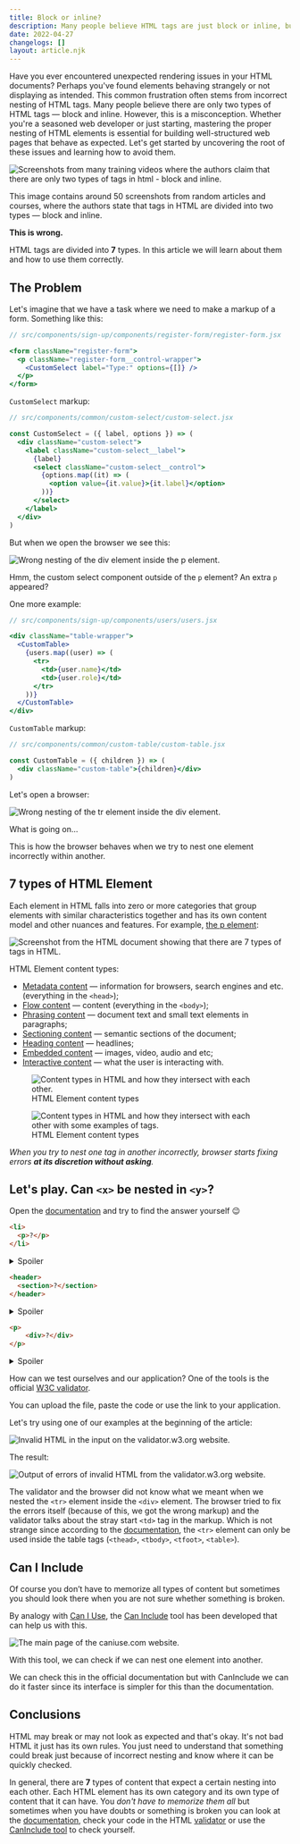 ```yaml
---
title: Block or inline?
description: Many people believe HTML tags are just block or inline, but that's a misconception. HTML tags come in seven types, each with unique rules. In this article, we explore these types and how to use them correctly to build well-structured web pages.
date: 2022-04-27
changelogs: []
layout: article.njk
---
```


Have you ever encountered unexpected rendering issues in your HTML documents? Perhaps you've found elements behaving strangely or not displaying as intended. This common frustration often stems from incorrect nesting of HTML tags. Many people believe there are only two types of HTML tags — block and inline. However, this is a misconception. Whether you're a seasoned web developer or just starting, mastering the proper nesting of HTML elements is essential for building well-structured web pages that behave as expected. Let's get started by uncovering the root of these issues and learning how to avoid them.

![Screenshots from many training videos where the authors claim that there are only two types of tags in html - block and inline.](images/block-and-inline.png)

This image contains around 50 screenshots from random articles and courses, where the authors state that tags in HTML are divided into two types — block and inline.

**This is wrong.**

HTML tags are divided into **7** types. In this article we will learn about them and how to use them correctly.

## The Problem

Let's imagine that we have a task where we need to make a markup of a form. Something like this:

```jsx
// src/components/sign-up/components/register-form/register-form.jsx

<form className="register-form">
  <p className="register-form__control-wrapper">
    <CustomSelect label="Type:" options={[]} />
  </p>
</form>
```

`CustomSelect` markup:

```jsx
// src/components/common/custom-select/custom-select.jsx

const CustomSelect = ({ label, options }) => (
  <div className="custom-select">
    <label className="custom-select__label">
      {label}
      <select className="custom-select__control">
        {options.map((it) => (
          <option value={it.value}>{it.label}</option>
        ))}
      </select>
    </label>
  </div>
)
```

But when we open the browser we see this:

![Wrong nesting of the div element inside the p element.](images/select-component-wrong-nesting.png)

Hmm, the custom select component outside of the `p` element? An extra `p` appeared?

One more example:

```jsx
// src/components/sign-up/components/users/users.jsx

<div className="table-wrapper">
  <CustomTable>
    {users.map((user) => (
      <tr>
        <td>{user.name}</td>
        <td>{user.role}</td>
      </tr>
    ))}
  </CustomTable>
</div>
```

`CustomTable` markup:

```jsx
// src/components/common/custom-table/custom-table.jsx

const CustomTable = ({ children }) => (
  <div className="custom-table">{children}</div>
)
```

Let's open a browser:

![Wrong nesting of the tr element inside the div element.](images/table-component-wrong-nesting.png)

What is going on...

This is how the browser behaves when we try to nest one element incorrectly within another.

## 7 types of HTML Element

Each element in HTML falls into zero or more categories that group elements with similar characteristics together and has its own content model and other nuances and features. For example, [the p element](https://html.spec.whatwg.org/multipage/grouping-content.html#the-p-element):

![Screenshot from the HTML document showing that there are 7 types of tags in HTML.](images/html-element-types.png)

HTML Element content types:

- [Metadata content](https://html.spec.whatwg.org/multipage/dom.html#metadata-content-2) — information for browsers, search engines and etc. (everything in the `<head>`);
- [Flow content](https://html.spec.whatwg.org/multipage/dom.html#flow-content-2) — content (everything in the `<body>`);
- [Phrasing content](https://html.spec.whatwg.org/multipage/dom.html#phrasing-content-2) — document text and small text elements in paragraphs;
- [Sectioning content](https://html.spec.whatwg.org/multipage/dom.html#sectioning-content-2) — semantic sections of the document;
- [Heading content](https://html.spec.whatwg.org/multipage/dom.html#heading-content-2) — headlines;
- [Embedded content](https://html.spec.whatwg.org/multipage/dom.html#embedded-content-category) — images, video, audio and etc;
- [Interactive content](https://html.spec.whatwg.org/multipage/dom.html#interactive-content-2) — what the user is interacting with.

<figure>
	<img src="images/html-element-content-types.png" alt="Content types in HTML and how they intersect with each other." />
	<figcaption>HTML Element content types</figcaption>
</figure>

<figure>
	<img src="images/html-element-content-types-with-tags.png" alt="Content types in HTML and how they intersect with each other with some examples of tags." />
	<figcaption>HTML Element content types</figcaption>
</figure>

_When you try to nest one tag in another incorrectly, browser starts fixing errors **at its discretion without asking**._

## Let's play. Can `<x>` be nested in `<y>`?

Open the [documentation](https://html.spec.whatwg.org/multipage/semantics.html#semantics) and try to find the answer yourself 😉

```html
<li>
  <p>?</p>
</li>
```

<details>
	<summary>Spoiler</summary>

    **Yes, you can!**

    [The `li` element](https://html.spec.whatwg.org/multipage/grouping-content.html#the-li-element) content model — `flow content`.

    [The `p` element](https://html.spec.whatwg.org/multipage/grouping-content.html#the-p-element) categories — `flow content`, `palpable content`.

</details>

```html
<header>
  <section>?</section>
</header>
```

<details>
  <summary>Spoiler</summary>

    **Yes, you can!**

    [The `header` element](https://html.spec.whatwg.org/multipage/sections.html#the-header-element) content model — `flow content`, but with no `header` or `footer` element descendants.

    [The `section` element](https://html.spec.whatwg.org/multipage/sections.html#the-section-element) categories — `flow content`, `sectioning content`, `palpable content`.

</details>

<!-- prettier-ignore -->
```html
<p>
	<div>?</div>
</p>
```

<details>
  <summary>Spoiler</summary>

    **No, you can't!**

    [The `p` element](https://html.spec.whatwg.org/multipage/grouping-content.html#the-p-element) content model — `phrasing content`.

    [The `div` element](https://html.spec.whatwg.org/multipage/grouping-content.html#the-div-element) categories — `flow content`, `palpable content`.

</details>

How can we test ourselves and our application? One of the tools is the official [W3C validator](https://validator.w3.org/).

You can upload the file, paste the code or use the link to your application.

Let's try using one of our examples at the beginning of the article:

![Invalid HTML in the input on the validator.w3.org website.](images/check-invalid-markup.png)

The result:

![Output of errors of invalid HTML from the validator.w3.org website.](images/invalid-markup-errors.png)

The validator and the browser did not know what we meant when we nested the `<tr>` element inside the `<div>` element. The browser tried to fix the errors itself (because of this, we got the wrong markup) and the validator talks about the stray start `<td>` tag in the markup. Which is not strange since according to the [documentation](https://html.spec.whatwg.org/multipage/tables.html#the-tr-element), the `<tr>` element can only be used inside the table tags (`<thead>`, `<tbody>`, `<tfoot>`, `<table>`).

## Can I Include

Of course you don’t have to memorize all types of content but sometimes you should look there when you are not sure whether something is broken.

By analogy with [Can I Use](https://caniuse.com/), the [Can Include](https://caninclude.glitch.me/) tool has been developed that can help us with this.

![The main page of the caniuse.com website.](images/can-i-include.jpg)

With this tool, we can check if we can nest one element into another.

We can check this in the official documentation but with CanInclude we can do it faster since its interface is simpler for this than the documentation.

## Conclusions

HTML may break or may not look as expected and that's okay. It's not bad HTML it just has its own rules. You just need to understand that something could break just because of incorrect nesting and know where it can be quickly checked.

In general, there are **7** types of content that expect a certain nesting into each other. Each HTML element has its own category and its own type of content that it can have. You _don't have to memorize them all_ but sometimes when you have doubts or something is broken you can look at the [documentation](https://html.spec.whatwg.org/multipage/dom.html#kinds-of-content), check your code in the HTML [validator](https://validator.w3.org/) or use the [CanInclude tool](https://caninclude.glitch.me/) to check yourself.
